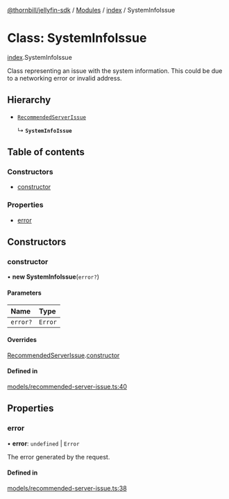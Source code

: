 [@thornbill/jellyfin-sdk](../README.md) / [Modules](../modules.md) / [index](../modules/index.md) / SystemInfoIssue

# Class: SystemInfoIssue

[index](../modules/index.md).SystemInfoIssue

Class representing an issue with the system information.
This could be due to a networking error or invalid address.

## Hierarchy

- [`RecommendedServerIssue`](index.RecommendedServerIssue.md)

  ↳ **`SystemInfoIssue`**

## Table of contents

### Constructors

- [constructor](index.SystemInfoIssue.md#constructor)

### Properties

- [error](index.SystemInfoIssue.md#error)

## Constructors

### constructor

• **new SystemInfoIssue**(`error?`)

#### Parameters

| Name | Type |
| :------ | :------ |
| `error?` | `Error` |

#### Overrides

[RecommendedServerIssue](index.RecommendedServerIssue.md).[constructor](index.RecommendedServerIssue.md#constructor)

#### Defined in

[models/recommended-server-issue.ts:40](https://github.com/jellyfin/jellyfin-sdk-typescript/blob/fa599ae/src/models/recommended-server-issue.ts#L40)

## Properties

### error

• **error**: `undefined` \| `Error`

The error generated by the request.

#### Defined in

[models/recommended-server-issue.ts:38](https://github.com/jellyfin/jellyfin-sdk-typescript/blob/fa599ae/src/models/recommended-server-issue.ts#L38)
